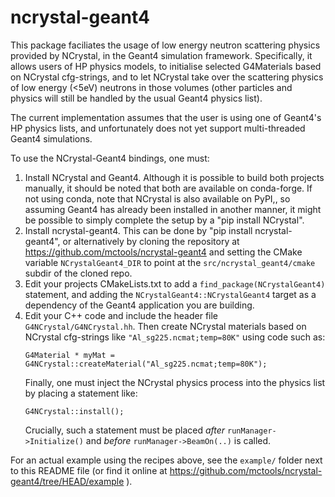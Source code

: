 ncrystal-geant4
===============

This package faciliates the usage of low energy neutron scattering physics
provided by NCrystal, in the Geant4 simulation framework. Specifically, it
allows users of HP physics models, to initialise selected G4Materials based on
NCrystal cfg-strings, and to let NCrystal take over the scattering physics of
low energy (<5eV) neutrons in those volumes (other particles and physics will
still be handled by the usual Geant4 physics list).

The current implementation assumes that the user is using one of Geant4's HP
physics lists, and unfortunately does not yet support multi-threaded Geant4
simulations.

To use the NCrystal-Geant4 bindings, one must:

1. Install NCrystal and Geant4. Although it is possible to build both projects
   manually, it should be noted that both are available on conda-forge. If not
   using conda, note that NCrystal is also available on PyPI,, so assuming
   Geant4 has already been installed in another manner, it might be possible to
   simply complete the setup by a "pip install NCrystal".
2. Install ncrystal-geant4. This can be done by "pip install ncrystal-geant4",
   or alternatively by cloning the repository at
   https://github.com/mctools/ncrystal-geant4 and setting the CMake
   variable `NCrystalGeant4_DIR` to point at the `src/ncrystal_geant4/cmake`
   subdir of the cloned repo.
3. Edit your projects CMakeLists.txt to add a `find_package(NCrystalGeant4)`
   statement, and adding the `NCrystalGeant4::NCrystalGeant4` target as a
   dependency of the Geant4 application you are building.
4. Edit your C++ code and include the header file
   `G4NCrystal/G4NCrystal.hh`. Then create NCrystal materials based on NCrystal
   cfg-strings like `"Al_sg225.ncmat;temp=80K"` using code such as:
   ```
   G4Material * myMat = G4NCrystal::createMaterial("Al_sg225.ncmat;temp=80K");
   ```
   Finally, one must inject the NCrystal physics process into the physics list
   by placing a statement like:
   ```
   G4NCrystal::install();
   ```
   Crucially, such a statement must be placed _after_ `runManager->Initialize()`
   and _before_ `runManager->BeamOn(..)` is called.

For an actual example using the recipes above, see the `example/` folder next to
this README file (or find it online at
https://github.com/mctools/ncrystal-geant4/tree/HEAD/example ).
